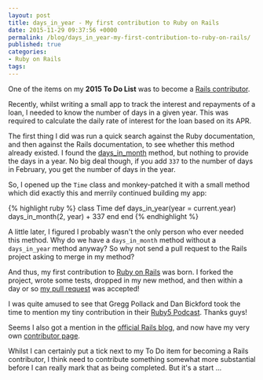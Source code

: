 ```yaml
---
layout: post
title: days_in_year - My first contribution to Ruby on Rails
date: 2015-11-29 09:37:56 +0000
permalink: /blog/days_in_year-my-first-contribution-to-ruby-on-rails/
published: true
categories:
- Ruby on Rails
tags:
---
```


One of the items on my **2015 To Do List** was to become a [Rails contributor](http://contributors.rubyonrails.org/).

Recently, whilst writing a small app to track the interest and repayments of a loan, I needed to know the number of days in a given year. This was required to calculate the daily rate of interest for the loan based on its APR.

The first thing I did was run a quick search against the Ruby documentation, and then against the Rails documentation, to see whether this method already existed. I found the [days_in_month](http://api.rubyonrails.org/classes/Time.html#method-c-days_in_month) method, but nothing to provide the days in a year. No big deal though, if you add `337` to the number of days in February, you get the number of days in the year.

So, I opened up the `Time` class and monkey-patched it with a small method which did exactly this and merrily continued building my app:

{% highlight ruby %}
class Time
  def days_in_year(year = current.year)
    days_in_month(2, year) + 337
  end
end
{% endhighlight %}

A little later, I figured I probably wasn't the only person who ever needed this method. Why do we have a `days_in_month` method without a `days_in_year` method anyway? So why not send a pull request to the Rails project asking to merge in my method?

And thus, my first contribution to [Ruby on Rails](http://rubyonrails.org/) was born. I forked the project, wrote some tests, dropped in my new method, and then within a day or so [my pull request](https://github.com/rails/rails/pull/22244) was accepted!

I was quite amused to see that Gregg Pollack and Dan Bickford took the time to mention my tiny contribution in their [Ruby5 Podcast](https://ruby5.codeschool.com/episodes/644-episode-601-november-17th-2015). Thanks guys!

Seems I also got a mention in the [official Rails blog](http://weblog.rubyonrails.org/2015/11/14/this-week-in-rails-new-releases-exciting-rails-5-stuff-and-more/), and now have my very own [contributor page](http://contributors.rubyonrails.org/contributors/jon-pascoe/commits).

Whilst I can certainly put a tick next to my To Do item for becoming a Rails contributor, I think need to contribute something somewhat more substantial before I can really mark that as being completed. But it's a start ...
